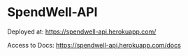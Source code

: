 # SpendWell-API

Deployed at:
https://spendwell-api.herokuapp.com/

Access to Docs:
https://spendwell-api.herokuapp.com/docs
